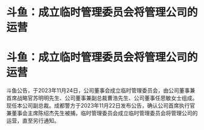 # 斗鱼：成立临时管理委员会将管理公司的运营

# 斗鱼：成立临时管理委员会将管理公司的运营

斗鱼公告，于2023年11月24日，公司董事会成立临时管理委员会，由公司董事兼首席战略官苏明明先生、公司董事兼副总裁曹浩先生、公司董事任思敏女士组成。现任本公司副总裁。成都警方于2023年11月22日发布公告，确认公司首席执行官兼董事会主席陈绍杰先生被捕，临时管理委员会成立临时管理委员会将管理公司的运营，直至另行通知。

